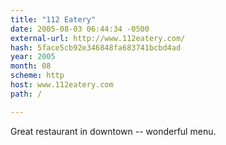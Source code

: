 ```yaml
---
title: "112 Eatery"
date: 2005-08-03 06:44:34 -0500
external-url: http://www.112eatery.com/
hash: 5face5cb92e346848fa683741bcbd4ad
year: 2005
month: 08
scheme: http
host: www.112eatery.com
path: /

---
```


Great restaurant in downtown -- wonderful menu.

